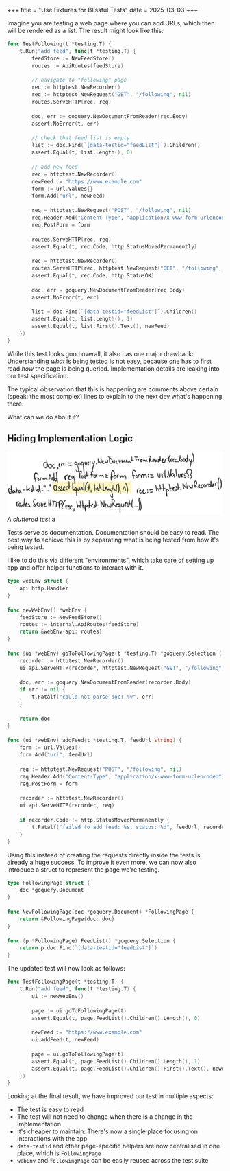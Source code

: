 +++
title = "Use Fixtures for Blissful Tests"
date = 2025-03-03
+++

Imagine you are testing a web page where you can add URLs, which then will be rendered as a
list. The result might look like this:

```go
func TestFollowing(t *testing.T) {
    t.Run("add feed", func(t *testing.T) {
        feedStore := NewFeedStore()
        routes := ApiRoutes(feedStore)
        
        // navigate to "following" page
        rec := httptest.NewRecorder()
        req := httptest.NewRequest("GET", "/following", nil)
        routes.ServeHTTP(rec, req)
        
        doc, err := goquery.NewDocumentFromReader(rec.Body)
        assert.NoError(t, err)
        
        // check that feed list is empty
        list := doc.Find(`[data-testid="feedList"]`).Children()
        assert.Equal(t, list.Length(), 0)
        
        // add new feed
        rec = httptest.NewRecorder()
        newFeed := "https://www.example.com"
        form := url.Values{}
        form.Add("url", newFeed)
        
        req = httptest.NewRequest("POST", "/following", nil)
        req.Header.Add("Content-Type", "application/x-www-form-urlencoded")
        req.PostForm = form
        
        routes.ServeHTTP(rec, req)
        assert.Equal(t, rec.Code, http.StatusMovedPermanently)
        
        rec = httptest.NewRecorder()
        routes.ServeHTTP(rec, httptest.NewRequest("GET", "/following", nil))
        assert.Equal(t, rec.Code, http.StatusOK)
        
        doc, err = goquery.NewDocumentFromReader(rec.Body)
        assert.NoError(t, err)
        
        list = doc.Find(`[data-testid="feedList"]`).Children()
        assert.Equal(t, list.Length(), 1)
        assert.Equal(t, list.First().Text(), newFeed)
    })
}
```

While this test looks good overall, it also has one major drawback: Understanding _what_
is being tested is not easy, because one has to first read _how_ the page is being queried.
Implementation details are leaking into our test specification. 

The typical observation that this is happening are comments above certain (speak: the most
complex) lines to explain to the next dev what's happening there.

What can we do about it?

## Hiding Implementation Logic

![A cluttered test](cluttered.svg)
*A cluttered test*
a

Tests serve as documentation. Documentation should be easy to read. The best way to achieve
this is by separating what is being tested from how it's being tested.

I like to do this via different "environments", which take care of setting up app and
offer helper functions to interact with it.

```go
type webEnv struct {
	api http.Handler
}

func newWebEnv() *webEnv {
	feedStore := NewFeedStore()
	routes := internal.ApiRoutes(feedStore)
	return &webEnv{api: routes}
}

func (ui *webEnv) goToFollowingPage(t *testing.T) *goquery.Selection {
	recorder := httptest.NewRecorder()
	ui.api.ServeHTTP(recorder, httptest.NewRequest("GET", "/following", nil))

	doc, err := goquery.NewDocumentFromReader(recorder.Body)
	if err != nil {
		t.Fatalf("could not parse doc: %v", err)
	}

	return doc
}

func (ui *webEnv) addFeed(t *testing.T, feedUrl string) {
	form := url.Values{}
	form.Add("url", feedUrl)

	req := httptest.NewRequest("POST", "/following", nil)
	req.Header.Add("Content-Type", "application/x-www-form-urlencoded")
	req.PostForm = form

	recorder := httptest.NewRecorder()
	ui.api.ServeHTTP(recorder, req)

	if recorder.Code != http.StatusMovedPermanently {
		t.Fatalf("failed to add feed: %s, status: %d", feedUrl, recorder.Code)
	}
}
```

Using this instead of creating the requests directly inside the tests is already a huge
success. To improve it even more, we can now also introduce a struct to represent the page we're testing.

```go
type FollowingPage struct {
	doc *goquery.Document
}

func NewFollowingPage(doc *goquery.Document) *FollowingPage {
	return &FollowingPage{doc: doc}
}

func (p *FollowingPage) FeedList() *goquery.Selection {
	return p.doc.Find(`[data-testid="feedList"]`)
}
```

The updated test will now look as follows:

```go
func TestFollowingPage(t *testing.T) {
	t.Run("add feed", func(t *testing.T) {
		ui := newWebEnv()

		page := ui.goToFollowingPage(t)
		assert.Equal(t, page.FeedList().Children().Length(), 0)

		newFeed := "https://www.example.com"
		ui.addFeed(t, newFeed)

		page = ui.goToFollowingPage(t)
		assert.Equal(t, page.FeedList().Children().Length(), 1)
		assert.Equal(t, page.FeedList().Children().First().Text(), newFeed)
	})
}
```

Looking at the final result, we have improved our test in multiple aspects:

- The test is easy to read
- The test will not need to change when there is a change in the implementation
- It's cheaper to maintain: There's now a single place focusing on interactions with the app
- `data-testid` and other page-specific helpers are now centralised in one place, which is
  `FollowingPage` 
- `webEnv` and `followingPage` can be easily reused across the test suite
